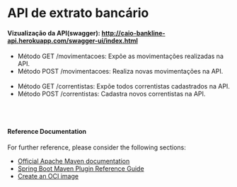 # API de extrato bancário 
#### Vizualização da API(swagger): http://caio-bankline-api.herokuapp.com/swagger-ui/index.html

 * Método GET /movimentacoes: Expõe as movimentações realizadas na API.
 * Método POST /movimentacoes: Realiza novas movimentações na API.
<br><br />
 * Método GET /correntistas: Expõe todos correntistas cadastrados na API.
 * Método POST /correntistas: Cadastra novos correntistas na API.

<br><br />

#### Reference Documentation
For further reference, please consider the following sections:

* [Official Apache Maven documentation](https://maven.apache.org/guides/index.html)
* [Spring Boot Maven Plugin Reference Guide](https://docs.spring.io/spring-boot/docs/2.6.7/maven-plugin/reference/html/)
* [Create an OCI image](https://docs.spring.io/spring-boot/docs/2.6.7/maven-plugin/reference/html/#build-image)

